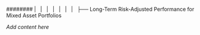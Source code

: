 ######## |   |   |   |   |   |   |   ├── Long-Term Risk-Adjusted Performance for Mixed Asset Portfolios

*Add content here*